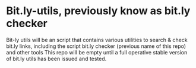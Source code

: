 # Bit.ly-utils, previously know as bit.ly checker

Bit-ly utils will be an script that contains various utilities to search & check bit.ly links, including the script bit.ly checker (previous name of this repo)
and other tools
This repo will be empty until a full operative stable version of bit.ly utils has been issued and tested.
